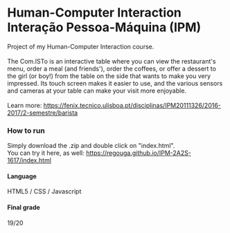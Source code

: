 # Human-Computer Interaction <br> Interação Pessoa-Máquina (IPM)
Project of my Human-Computer Interaction course. <br><br>
The Com.ISTo is an interactive table where you can view the restaurant's menu, order a meal (and friends'), order the coffees, or offer a dessert to the girl (or boy!) from the table on the side that wants to make you very impressed. Its touch screen makes it easier to use, and the various sensors and cameras at your table can make your visit more enjoyable. <br><br>
Learn more: https://fenix.tecnico.ulisboa.pt/disciplinas/IPM20111326/2016-2017/2-semestre/barista

### How to run
Simply download the .zip and double click on "index.html".
<br> You can try it here, as well: https://regouga.github.io/IPM-2A2S-1617/index.html

#### Language
HTML5 / CSS / Javascript

#### Final grade
19/20
